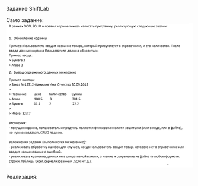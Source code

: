 Задание ShiftLab

Само задание: 
![Иллюстрация к проекту](https://github.com/AlzurTrue/JavaTestWorks/blob/main/Shiftlab/ShiftLabTask.png)


Реализация:

